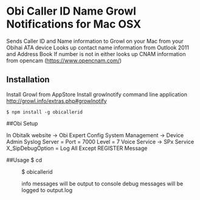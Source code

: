 # Obi Caller ID Name Growl Notifications for Mac OSX
  Sends Caller ID and Name information to Growl on your Mac from your Obihai ATA device
  Looks up contact name information from Outlook 2011 and Address Book
  If number is not in either looks up CNAM information from opencam (https://www.opencnam.com/)


## Installation
  Install Growl from AppStore
  Install growlnotify command line application http://growl.info/extras.php#growlnotify

    $ npm install -g obicallerid

##Obi Setup

  In Obitalk website -> Obi Expert Config
    System Management -> Device Admin
      Syslog
        Server =  <IP Address of where you are running obicallerid>
        Port = 7000
        Level = 7
    Voice Service -> SPx Service
      X_SipDebugOption = Log All Except REGISTER Message

##Usage
    $ cd <dir of your choice>
    $ obicallerid

  info messages will be output to console
  debug messages will be logged to output.log
